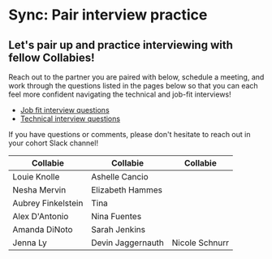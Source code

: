 # Sync: Pair interview practice

## Let's pair up and practice interviewing with fellow Collabies!

Reach out to the partner you are paired with below, schedule a meeting, and work through the questions listed in the pages below so that you can each feel more confident navigating the technical and job-fit interviews!

* [Job fit interview questions](../resources/job-fit-interview-questions.md)
* [Technical interview questions](../resources/technical-interview-questions.md)

If you have questions or comments, please don't hesitate to reach out in your cohort Slack channel!


| Collabie | Collabie | Collabie |
| ---- | ---- | ---- |
| Louie Knolle  | Ashelle Cancio |
| Nesha Mervin  | Elizabeth Hammes  |
| Aubrey Finkelstein  | Tina |
| Alex D'Antonio  | Nina Fuentes |
| Amanda DiNoto | Sarah Jenkins |
| Jenna Ly  | Devin Jaggernauth | Nicole Schnurr |
